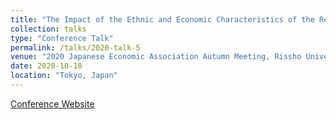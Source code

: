 ```yaml
---
title: "The Impact of the Ethnic and Economic Characteristics of the Region on Migrant Aggregation: Evidence from Spatial Patterns of Immigrant Enclaves in Tokyo"
collection: talks
type: "Conference Talk"
permalink: /talks/2020-talk-5
venue: "2020 Japanese Economic Association Autumn Meeting, Rissho University"
date: 2020-10-10
location: "Tokyo, Japan"
---
```


[Conference Website](https://confit.atlas.jp/guide/event/jea2020f/top)
